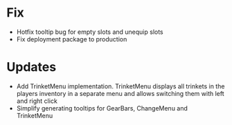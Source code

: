 # Fix
* Hotfix tooltip bug for empty slots and unequip slots
* Fix deployment package to production

# Updates

* Add TrinketMenu implementation. TrinketMenu displays all trinkets in the players inventory in a separate menu and allows switching them with left and right click
* Simplify generating tooltips for GearBars, ChangeMenu and TrinketMenu
